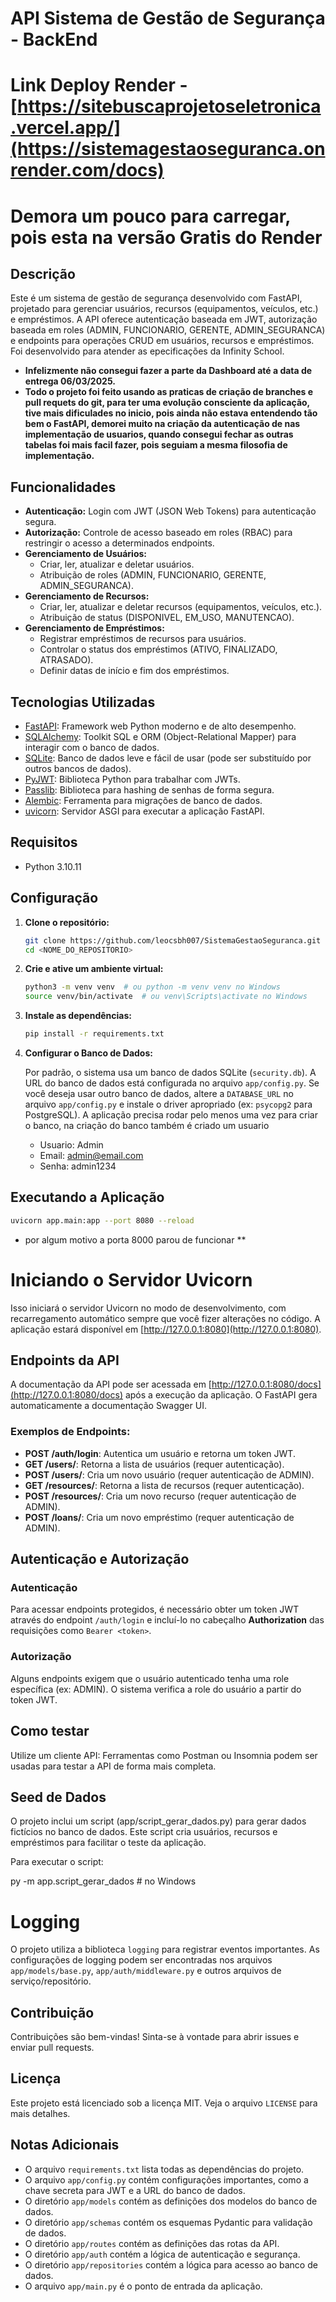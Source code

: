﻿# API Sistema de Gestão de Segurança - BackEnd
# Link Deploy Render - [https://sitebuscaprojetoseletronica.vercel.app/](https://sistemagestaoseguranca.onrender.com/docs)
# Demora um pouco para carregar, pois esta na versão Gratis do Render

## Descrição

Este é um sistema de gestão de segurança desenvolvido com FastAPI, projetado para gerenciar usuários, recursos (equipamentos, veículos, etc.) e empréstimos. A API oferece autenticação baseada em JWT, autorização baseada em roles (ADMIN, FUNCIONARIO, GERENTE, ADMIN_SEGURANCA) e endpoints para operações CRUD em usuários, recursos e empréstimos. 
Foi desenvolvido para atender as epecificações da Infinity School.
* **Infelizmente não consegui fazer a parte da Dashboard até a data de entrega 06/03/2025.**
* **Todo o projeto foi feito usando as praticas de criação de branches e pull requets do git, para ter uma evolução consciente da aplicação, tive mais dificulades no inicio, pois ainda não estava entendendo tão bem o FastAPI, demorei muito na criação da autenticação de nas implementação de usuarios, quando consegui fechar as outras tabelas foi mais facil fazer, pois seguiam a mesma filosofia de implementação.**

## Funcionalidades

*   **Autenticação:** Login com JWT (JSON Web Tokens) para autenticação segura.
*   **Autorização:** Controle de acesso baseado em roles (RBAC) para restringir o acesso a determinados endpoints.
*   **Gerenciamento de Usuários:**
    *   Criar, ler, atualizar e deletar usuários.
    *   Atribuição de roles (ADMIN, FUNCIONARIO, GERENTE, ADMIN_SEGURANCA).
*   **Gerenciamento de Recursos:**
    *   Criar, ler, atualizar e deletar recursos (equipamentos, veículos, etc.).
    *   Atribuição de status (DISPONIVEL, EM_USO, MANUTENCAO).
*   **Gerenciamento de Empréstimos:**
    *   Registrar empréstimos de recursos para usuários.
    *   Controlar o status dos empréstimos (ATIVO, FINALIZADO, ATRASADO).
    *   Definir datas de início e fim dos empréstimos.

## Tecnologias Utilizadas

*   [FastAPI](https://fastapi.tiangolo.com/): Framework web Python moderno e de alto desempenho.
*   [SQLAlchemy](https://www.sqlalchemy.org/): Toolkit SQL e ORM (Object-Relational Mapper) para interagir com o banco de dados.
*   [SQLite](https://www.sqlite.org/): Banco de dados leve e fácil de usar (pode ser substituído por outros bancos de dados).
*   [PyJWT](https://pyjwt.readthedocs.io/): Biblioteca Python para trabalhar com JWTs.
*   [Passlib](https://passlib.readthedocs.io/): Biblioteca para hashing de senhas de forma segura.
*   [Alembic](https://alembic.sqlalchemy.org/en/latest/): Ferramenta para migrações de banco de dados.
*   [uvicorn](https://www.uvicorn.org/): Servidor ASGI para executar a aplicação FastAPI.

## Requisitos

*   Python 3.10.11

## Configuração

1.  **Clone o repositório:**

    ```bash
    git clone https://github.com/leocsbh007/SistemaGestaoSeguranca.git
    cd <NOME_DO_REPOSITORIO>
    ```

2.  **Crie e ative um ambiente virtual:**

    ```bash
    python3 -m venv venv  # ou python -m venv venv no Windows
    source venv/bin/activate  # ou venv\Scripts\activate no Windows
    ```

3.  **Instale as dependências:**

    ```bash
    pip install -r requirements.txt
    ```

4.  **Configurar o Banco de Dados:**

    Por padrão, o sistema usa um banco de dados SQLite (`security.db`). A URL do banco de dados está configurada no arquivo `app/config.py`.  Se você deseja usar outro banco de dados, altere a `DATABASE_URL` no arquivo `app/config.py` e instale o driver apropriado (ex: `psycopg2` para PostgreSQL).
    A aplicação precisa rodar pelo menos uma vez para criar o banco, na criação do banco também é criado um usuario
    - Usuario: Admin
    - Email: admin@email.com
    - Senha: admin1234


## Executando a Aplicação

```bash
uvicorn app.main:app --port 8080 --reload
```

* por algum motivo a porta 8000 parou de funcionar **

# Iniciando o Servidor Uvicorn

Isso iniciará o servidor Uvicorn no modo de desenvolvimento, com recarregamento automático sempre que você fizer alterações no código. A aplicação estará disponível em [http://127.0.0.1:8080](http://127.0.0.1:8080).

## Endpoints da API

A documentação da API pode ser acessada em [http://127.0.0.1:8080/docs](http://127.0.0.1:8080/docs) após a execução da aplicação. O FastAPI gera automaticamente a documentação Swagger UI.

### Exemplos de Endpoints:

- **POST /auth/login**: Autentica um usuário e retorna um token JWT.
- **GET /users/**: Retorna a lista de usuários (requer autenticação).
- **POST /users/**: Cria um novo usuário (requer autenticação de ADMIN).
- **GET /resources/**: Retorna a lista de recursos (requer autenticação).
- **POST /resources/**: Cria um novo recurso (requer autenticação de ADMIN).
- **POST /loans/**: Cria um novo empréstimo (requer autenticação de ADMIN).

## Autenticação e Autorização

### Autenticação

Para acessar endpoints protegidos, é necessário obter um token JWT através do endpoint `/auth/login` e incluí-lo no cabeçalho **Authorization** das requisições como `Bearer <token>`.

### Autorização

Alguns endpoints exigem que o usuário autenticado tenha uma role específica (ex: ADMIN). O sistema verifica a role do usuário a partir do token JWT.

## Como testar
Utilize um cliente API: Ferramentas como Postman ou Insomnia podem ser usadas para testar a API de forma mais completa.

## Seed de Dados
O projeto inclui um script (app/script_gerar_dados.py) para gerar dados fictícios no banco de dados. Este script cria usuários, recursos e empréstimos para facilitar o teste da aplicação.

Para executar o script:

py -m app.script_gerar_dados # no Windows

# Logging

O projeto utiliza a biblioteca `logging` para registrar eventos importantes. As configurações de logging podem ser encontradas nos arquivos `app/models/base.py`, `app/auth/middleware.py` e outros arquivos de serviço/repositório.

## Contribuição

Contribuições são bem-vindas! Sinta-se à vontade para abrir issues e enviar pull requests.

## Licença

Este projeto está licenciado sob a licença MIT. Veja o arquivo `LICENSE` para mais detalhes.

## Notas Adicionais

- O arquivo `requirements.txt` lista todas as dependências do projeto.
- O arquivo `app/config.py` contém configurações importantes, como a chave secreta para JWT e a URL do banco de dados.
- O diretório `app/models` contém as definições dos modelos do banco de dados.
- O diretório `app/schemas` contém os esquemas Pydantic para validação de dados.
- O diretório `app/routes` contém as definições das rotas da API.
- O diretório `app/auth` contém a lógica de autenticação e segurança.
- O diretório `app/repositories` contém a lógica para acesso ao banco de dados.
- O arquivo `app/main.py` é o ponto de entrada da aplicação.



